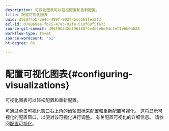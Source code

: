 ```yaml
---
description: 可视化图表可以轻松配置和重新配置。
title: 配置可视化图表
uuid: d918f45b-2e4d-499f-902f-bcc661fe12f3
exl-id: d70869ee-fb75-47a3-92fe-518f69f5fe73
source-git-commit: d9df90242ef96188f4e4b5e6d04cfef196b0a628
workflow-type: tm+mt
source-wordcount: '61'
ht-degree: 6%

---
```


# 配置可视化图表{#configuring-visualizations}

可视化图表可以轻松配置和重新配置。

可通过单击可视化窗口右上角的齿轮图标来配置和重新配置可视化。 这将显示可视化的配置窗口，以便对该可视化进行调整。 有关配置可视化的详细信息。 请参阅[配置可视化](../../../../home/c-adobe-data-workbench-dashboard/c-visualizations/c-configuring-visualizations.md#concept-edc3c7270ffe429c9aab8ceca429b570)。
